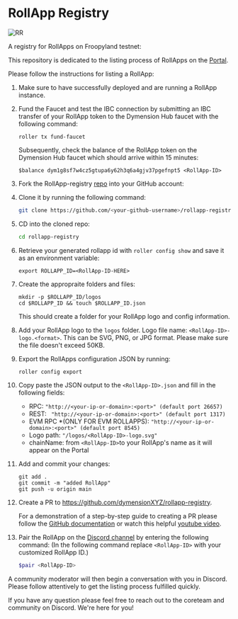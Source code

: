 # RollApp Registry

![RR](https://github.com/dymensionxyz/rollapp-registry/assets/109034310/081caab5-01c4-4183-93dc-ae2604a1129f)

A registry for RollApps on Froopyland testnet:

This repository is dedicated to the listing process of RollApps on the [Portal](https://portal.dymension.xyz/rollapps).

Please follow the instructions for listing a RollApp:

1. Make sure to have successfully deployed and are running a RollApp instance.

2. Fund the Faucet and test the IBC connection by submitting an IBC transfer of your RollApp token to the Dymension Hub faucet with the following command:

    ```
    roller tx fund-faucet
    ```

    Subsequently, check the balance of the RollApp token on the Dymension Hub faucet which should arrive within 15 minutes:

    ```
    $balance dym1g8sf7w4cz5gtupa6y62h3q6a4gjv37pgefnpt5 <RollApp-ID>
    ```

3. Fork the RollApp-registry [repo](https://github.com/dymensionxyz/rollapp-registry) into your GitHub account:

4. Clone it by running the following command:

    ```bash
    git clone https://github.com/<your-github-username>/rollapp-registry
    ```

5. CD into the cloned repo:

    ```bash
    cd rollapp-registry
    ```

6. Retrieve your generated rollapp id with `roller config show` and save it as an environment variable:

    ```
    export ROLLAPP_ID=<RollApp-ID-HERE>
    ```

7. Create the appropraite folders and files:

    ```
    mkdir -p $ROLLAPP_ID/logos
    cd $ROLLAPP_ID && touch $ROLLAPP_ID.json
    ```

    This should create a folder for your RollApp logo and config information.

8. Add your RollApp logo to the `logos` folder. Logo file name: `<RollApp-ID>-logo.<format>`. This can be SVG, PNG, or JPG format. Please make sure the file doesn't exceed 50KB.

9. Export the RollApps configuration JSON by running:

    ```
    roller config export
    ```

10. Copy paste the JSON output to the `<RollApp-ID>.json` and fill in the following fields:

    - RPC: `"http://<your-ip-or-domain>:<port>" (default port 26657)`
    - REST: ` "http://<your-ip-or-domain>:<port>" (default port 1317)`
    - EVM RPC \*(ONLY FOR EVM ROLLAPPS): `"http://<your-ip-or-domain>:<port>" (default port 8545)`
    - Logo path: `"/logos/<RollApp-ID>-logo.svg"`
    - chainName: from `<RollApp-ID>`to your RollApp's name as it will appear on the Portal

11. Add and commit your changes:

    ```
    git add .
    git commit -m "added RollApp"
    git push -u origin main
    ```

12. Create a PR to https://github.com/dymensionXYZ/rollapp-registry.

    For a demonstration of a step-by-step guide to creating a PR please follow the [GitHub documentation](https://docs.github.com/en/pull-requests/collaborating-with-pull-requests/proposing-changes-to-your-work-with-pull-requests/creating-a-pull-request-from-a-fork) or watch this helpful [youtube video](https://www.youtube.com/watch?v=a_FLqX3vGR4).

13. Pair the RollApp on the [Discord channel](https://discord.com/channels/956961633165529098/1140590139022782474) by entering the following command: (In the following command replace `<RollApp-ID>` with your customized RollApp ID.)

    ```bash
    $pair <RollApp-ID>
    ```

A community moderator will then begin a conversation with you in Discord. Please follow attentively to get the listing process fulfilled quickly.

If you have any question please feel free to reach out to the coreteam and community on Discord. We're here for you!
